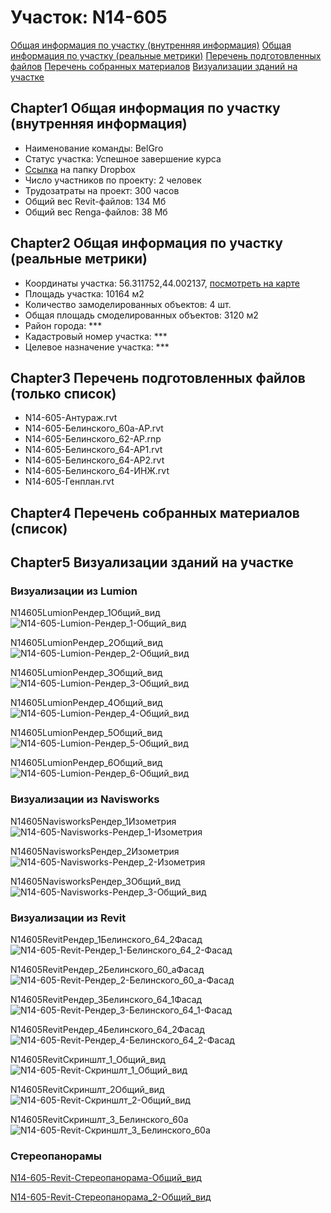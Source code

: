 # Участок: N14-605

[Общая информация по участку (внутренняя информация)](#Chapter1)
[Общая информация по участку (реальные метрики)](#Chapter2)
[Перечень подготовленных файлов](#Chapter3)
[Перечень собранных материалов](#Chapter4)
[Визуализации зданий на участке](#Chapter5)

## <a id="test">Chapter1</a> Общая информация по участку (внутренняя информация)
+ Наименование команды: BelGro
+ Статус участка: Успешное завершение курса
+ [Ссылка](https://www.dropbox.com/sh/wvvgv1nw1iqred9/AAAUTfB4ZZs4Brt-guBA2lUya/N14_605?dl=0) на папку Dropbox
+ Число участников по проекту: 2 человек
+ Трудозатраты на проект: 300 часов
+ Общий вес Revit-файлов: 134 Мб
+ Общий вес Renga-файлов: 38 Мб
## <a id="test">Chapter2</a> Общая информация по участку (реальные метрики)
+ Координаты участка: 56.311752,44.002137, [посмотреть на карте](yandex.ru/maps/47/nizhny-novgorod/?ll=56.311752%2C44.002137&z=19)
+ Площадь участка: 10164 м2
+ Количество замоделированных объектов: 4 шт.
+ Общая площадь смоделированных объектов: 3120 м2
+ Район города: *** 
+ Кадастровый номер участка: *** 
+ Целевое назначение участка: *** 
## <a id="test">Chapter3</a> Перечень подготовленных файлов (только список)
+ N14-605-Антураж.rvt
+ N14-605-Белинского_60а-АР.rvt
+ N14-605-Белинского_62-АР.rnp
+ N14-605-Белинского_64-АР1.rvt
+ N14-605-Белинского_64-АР2.rvt
+ N14-605-Белинского_64-ИНЖ.rvt
+ N14-605-Генплан.rvt
## <a id="test">Chapter4</a> Перечень собранных материалов (список)
## <a id="test">Chapter5</a> Визуализации зданий на участке
### Визуализации из Lumion
N14605LumionРендер_1Общий_вид
![N14-605-Lumion-Рендер_1-Общий_вид](/Images/N14_605/N14-605-Lumion-Рендер_1-Общий_вид_Compressed.jpg)

N14605LumionРендер_2Общий_вид
![N14-605-Lumion-Рендер_2-Общий_вид](/Images/N14_605/N14-605-Lumion-Рендер_2-Общий_вид_Compressed.jpg)

N14605LumionРендер_3Общий_вид
![N14-605-Lumion-Рендер_3-Общий_вид](/Images/N14_605/N14-605-Lumion-Рендер_3-Общий_вид_Compressed.jpg)

N14605LumionРендер_4Общий_вид
![N14-605-Lumion-Рендер_4-Общий_вид](/Images/N14_605/N14-605-Lumion-Рендер_4-Общий_вид_Compressed.jpg)

N14605LumionРендер_5Общий_вид
![N14-605-Lumion-Рендер_5-Общий_вид](/Images/N14_605/N14-605-Lumion-Рендер_5-Общий_вид_Compressed.jpg)

N14605LumionРендер_6Общий_вид
![N14-605-Lumion-Рендер_6-Общий_вид](/Images/N14_605/N14-605-Lumion-Рендер_6-Общий_вид_Compressed.jpg)

### Визуализации из Navisworks
N14605NavisworksРендер_1Изометрия
![N14-605-Navisworks-Рендер_1-Изометрия](/Images/N14_605/N14-605-Navisworks-Рендер_1-Изометрия_Compressed.jpg)

N14605NavisworksРендер_2Изометрия
![N14-605-Navisworks-Рендер_2-Изометрия](/Images/N14_605/N14-605-Navisworks-Рендер_2-Изометрия_Compressed.jpg)

N14605NavisworksРендер_3Общий_вид
![N14-605-Navisworks-Рендер_3-Общий_вид](/Images/N14_605/N14-605-Navisworks-Рендер_3-Общий_вид_Compressed.jpg)

### Визуализации из Revit
N14605RevitРендер_1Белинского_64_2Фасад
![N14-605-Revit-Рендер_1-Белинского_64_2-Фасад](/Images/N14_605/N14-605-Revit-Рендер_1-Белинского_64_2-Фасад_Compressed.jpg)

N14605RevitРендер_2Белинского_60_аФасад
![N14-605-Revit-Рендер_2-Белинского_60_а-Фасад](/Images/N14_605/N14-605-Revit-Рендер_2-Белинского_60_а-Фасад_Compressed.jpg)

N14605RevitРендер_3Белинского_64_1Фасад
![N14-605-Revit-Рендер_3-Белинского_64_1-Фасад](/Images/N14_605/N14-605-Revit-Рендер_3-Белинского_64_1-Фасад_Compressed.jpg)

N14605RevitРендер_4Белинского_64_2Фасад
![N14-605-Revit-Рендер_4-Белинского_64_2-Фасад](/Images/N14_605/N14-605-Revit-Рендер_4-Белинского_64_2-Фасад_Compressed.jpg)

N14605RevitСкриншлт_1_Общий_вид
![N14-605-Revit-Скриншлт_1_Общий_вид](/Images/N14_605/N14-605-Revit-Скриншлт_1_Общий_вид_Compressed.jpg)

N14605RevitСкриншлт_2Общий_вид
![N14-605-Revit-Скриншлт_2-Общий_вид](/Images/N14_605/N14-605-Revit-Скриншлт_2-Общий_вид_Compressed.jpg)

N14605RevitСкриншлт_3_Белинского_60а
![N14-605-Revit-Скриншлт_3_Белинского_60а](/Images/N14_605/N14-605-Revit-Скриншлт_3_Белинского_60а_Compressed.jpg)

### Стереопанорамы
[N14-605-Revit-Стереопанорама-Общий_вид](https://pano.autodesk.com/pano.html?url=jpgs/e46868fb-c1b6-4411-b60b-21a185877df4&version=2)

[N14-605-Revit-Стереопанорама_2-Общий_вид](https://pano.autodesk.com/pano.html?url=jpgs/3655434c-e2d8-46b3-a78b-178fa013da9c&version=2)

